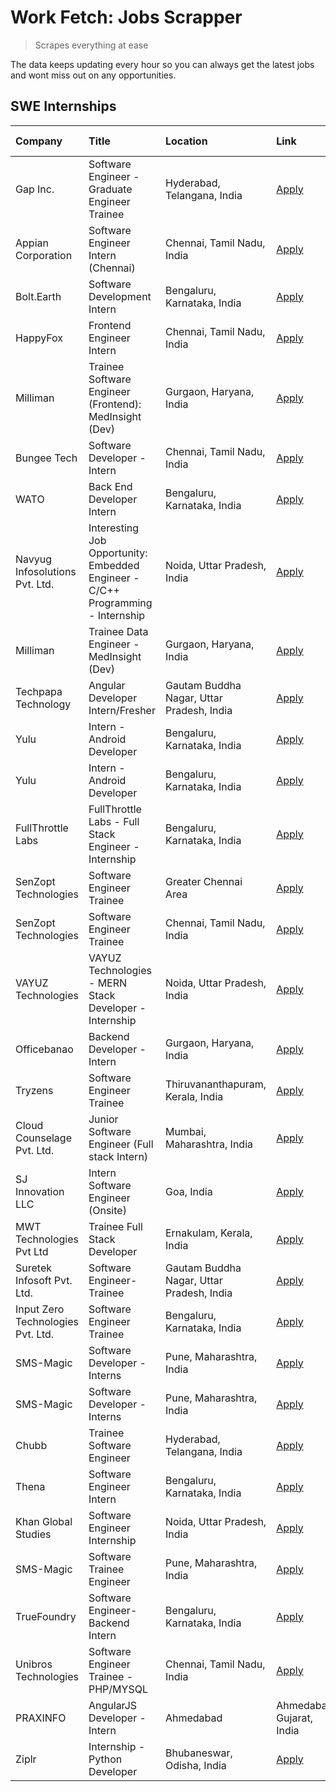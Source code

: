 # Work Fetch: Jobs Scrapper
> Scrapes everything at ease

The data keeps updating every hour so you can always get the latest jobs and wont miss out on any opportunities.

## SWE Internships
<!--START_SECTION:workfetch-->
| Company                           | Title                                                                           | Location                                  | Link                                                                                                                                                                                                                                                                                                           | Date Posted   |
|:----------------------------------|:--------------------------------------------------------------------------------|:------------------------------------------|:---------------------------------------------------------------------------------------------------------------------------------------------------------------------------------------------------------------------------------------------------------------------------------------------------------------|:--------------|
| Gap Inc.                          | Software Engineer - Graduate Engineer Trainee                                   | Hyderabad, Telangana, India               | [Apply](https://in.linkedin.com/jobs/view/software-engineer-graduate-engineer-trainee-at-gap-inc-3853818960?refId=93zuz3Jb%2BakUzHD29FuANw%3D%3D&trackingId=giWMfTsZre8dINbQp8rrZQ%3D%3D&position=12&pageNum=0&trk=public_jobs_jserp-result_search-card)                                                       | 2024-03-12    |
| Appian Corporation                | Software Engineer Intern (Chennai)                                              | Chennai, Tamil Nadu, India                | [Apply](https://in.linkedin.com/jobs/view/software-engineer-intern-chennai-at-appian-corporation-3848335036?refId=93zuz3Jb%2BakUzHD29FuANw%3D%3D&trackingId=39AlOBuRgLVLS2ZIerOiPQ%3D%3D&position=5&pageNum=0&trk=public_jobs_jserp-result_search-card)                                                        | 2024-03-07    |
| Bolt.Earth                        | Software Development Intern                                                     | Bengaluru, Karnataka, India               | [Apply](https://in.linkedin.com/jobs/view/software-development-intern-at-bolt-earth-3849437038?refId=e1N56De3VqOsKh4FIqovDw%3D%3D&trackingId=n3V5k2DZd0DlLDig3bWlLQ%3D%3D&position=3&pageNum=1&trk=public_jobs_jserp-result_search-card)                                                                       | 2024-03-07    |
| HappyFox                          | Frontend Engineer Intern                                                        | Chennai, Tamil Nadu, India                | [Apply](https://in.linkedin.com/jobs/view/frontend-engineer-intern-at-happyfox-3848357951?refId=e1N56De3VqOsKh4FIqovDw%3D%3D&trackingId=cRMmUg7B2ULI46VllsLQkg%3D%3D&position=13&pageNum=1&trk=public_jobs_jserp-result_search-card)                                                                           | 2024-03-07    |
| Milliman                          | Trainee Software Engineer (Frontend): MedInsight (Dev)                          | Gurgaon, Haryana, India                   | [Apply](https://in.linkedin.com/jobs/view/trainee-software-engineer-frontend-medinsight-dev-at-milliman-3792874280?refId=93zuz3Jb%2BakUzHD29FuANw%3D%3D&trackingId=kQBQPVBMsNAFzzptAN%2FEuQ%3D%3D&position=3&pageNum=0&trk=public_jobs_jserp-result_search-card)                                               | 2024-03-01    |
| Bungee Tech                       | Software Developer - Intern                                                     | Chennai, Tamil Nadu, India                | [Apply](https://in.linkedin.com/jobs/view/software-developer-intern-at-bungee-tech-3842220746?refId=e1N56De3VqOsKh4FIqovDw%3D%3D&trackingId=JG%2B3p6sNmuxC4Ct9JXn9ig%3D%3D&position=20&pageNum=1&trk=public_jobs_jserp-result_search-card)                                                                     | 2024-02-28    |
| WATO                              | Back End Developer Intern                                                       | Bengaluru, Karnataka, India               | [Apply](https://in.linkedin.com/jobs/view/back-end-developer-intern-at-wato-3834852920?refId=KNoVrx0GifaIySCgq9KgDg%3D%3D&trackingId=ILyV14IHeLtJ4cNLNOaHwA%3D%3D&position=10&pageNum=2&trk=public_jobs_jserp-result_search-card)                                                                              | 2024-02-26    |
| Navyug Infosolutions Pvt. Ltd.    | Interesting Job Opportunity: Embedded Engineer - C/C++ Programming - Internship | Noida, Uttar Pradesh, India               | [Apply](https://in.linkedin.com/jobs/view/interesting-job-opportunity-embedded-engineer-c-c%2B%2B-programming-internship-at-navyug-infosolutions-pvt-ltd-3833888454?refId=KNoVrx0GifaIySCgq9KgDg%3D%3D&trackingId=tSlVj4KyRI0deH4qgZRqsw%3D%3D&position=19&pageNum=2&trk=public_jobs_jserp-result_search-card) | 2024-02-24    |
| Milliman                          | Trainee Data Engineer - MedInsight (Dev)                                        | Gurgaon, Haryana, India                   | [Apply](https://in.linkedin.com/jobs/view/trainee-data-engineer-medinsight-dev-at-milliman-3789275187?refId=KNoVrx0GifaIySCgq9KgDg%3D%3D&trackingId=zYXy%2F20t73pKtcTMG0L6IA%3D%3D&position=21&pageNum=2&trk=public_jobs_jserp-result_search-card)                                                             | 2024-02-23    |
| Techpapa Technology               | Angular Developer Intern/Fresher                                                | Gautam Buddha Nagar, Uttar Pradesh, India | [Apply](https://in.linkedin.com/jobs/view/angular-developer-intern-fresher-at-techpapa-technology-3834305862?refId=e1N56De3VqOsKh4FIqovDw%3D%3D&trackingId=rB4Qb8jZZNBwjbJA9po97w%3D%3D&position=24&pageNum=1&trk=public_jobs_jserp-result_search-card)                                                        | 2024-02-20    |
| Yulu                              | Intern - Android Developer                                                      | Bengaluru, Karnataka, India               | [Apply](https://in.linkedin.com/jobs/view/intern-android-developer-at-yulu-3834459982?refId=93zuz3Jb%2BakUzHD29FuANw%3D%3D&trackingId=TyqyAxq%2BMtdsFTVqZ%2Fo3cw%3D%3D&position=25&pageNum=0&trk=public_jobs_jserp-result_search-card)                                                                         | 2024-02-19    |
| Yulu                              | Intern - Android Developer                                                      | Bengaluru, Karnataka, India               | [Apply](https://in.linkedin.com/jobs/view/intern-android-developer-at-yulu-3834459982?refId=e1N56De3VqOsKh4FIqovDw%3D%3D&trackingId=uWuFH4vgPcIJWv1eJSruiA%3D%3D&position=18&pageNum=1&trk=public_jobs_jserp-result_search-card)                                                                               | 2024-02-19    |
| FullThrottle Labs                 | FullThrottle Labs - Full Stack Engineer - Internship                            | Bengaluru, Karnataka, India               | [Apply](https://in.linkedin.com/jobs/view/fullthrottle-labs-full-stack-engineer-internship-at-fullthrottle-labs-3829636016?refId=e1N56De3VqOsKh4FIqovDw%3D%3D&trackingId=NtAgxLtwkLiME7MmHW2kKg%3D%3D&position=22&pageNum=1&trk=public_jobs_jserp-result_search-card)                                          | 2024-02-17    |
| SenZopt Technologies              | Software Engineer Trainee                                                       | Greater Chennai Area                      | [Apply](https://in.linkedin.com/jobs/view/software-engineer-trainee-at-senzopt-technologies-3827688781?refId=e1N56De3VqOsKh4FIqovDw%3D%3D&trackingId=Rh%2FGicOlKgSdnCxlEt%2FKTw%3D%3D&position=4&pageNum=1&trk=public_jobs_jserp-result_search-card)                                                           | 2024-02-12    |
| SenZopt Technologies              | Software Engineer Trainee                                                       | Chennai, Tamil Nadu, India                | [Apply](https://in.linkedin.com/jobs/view/software-engineer-trainee-at-senzopt-technologies-3827686880?refId=e1N56De3VqOsKh4FIqovDw%3D%3D&trackingId=2S4Qr3ivvCf1S9V3vDfeVA%3D%3D&position=15&pageNum=1&trk=public_jobs_jserp-result_search-card)                                                              | 2024-02-12    |
| VAYUZ Technologies                | VAYUZ Technologies - MERN Stack Developer - Internship                          | Noida, Uttar Pradesh, India               | [Apply](https://in.linkedin.com/jobs/view/vayuz-technologies-mern-stack-developer-internship-at-vayuz-technologies-3822619356?refId=KNoVrx0GifaIySCgq9KgDg%3D%3D&trackingId=ckjVQUgoGa%2F5xX6Mz4EdTw%3D%3D&position=6&pageNum=2&trk=public_jobs_jserp-result_search-card)                                      | 2024-02-10    |
| Officebanao                       | Backend Developer - Intern                                                      | Gurgaon, Haryana, India                   | [Apply](https://in.linkedin.com/jobs/view/backend-developer-intern-at-officebanao-3814263731?refId=93zuz3Jb%2BakUzHD29FuANw%3D%3D&trackingId=8ks6PfcsnzmJ%2F19XmSERYQ%3D%3D&position=14&pageNum=0&trk=public_jobs_jserp-result_search-card)                                                                    | 2024-01-31    |
| Tryzens                           | Software Engineer Trainee                                                       | Thiruvananthapuram, Kerala, India         | [Apply](https://in.linkedin.com/jobs/view/software-engineer-trainee-at-tryzens-3809363491?refId=e1N56De3VqOsKh4FIqovDw%3D%3D&trackingId=gr6m%2Bun%2FyJL%2F1gnYZzVzhw%3D%3D&position=7&pageNum=1&trk=public_jobs_jserp-result_search-card)                                                                      | 2024-01-18    |
| Cloud Counselage Pvt. Ltd.        | Junior Software Engineer (Full stack Intern)                                    | Mumbai, Maharashtra, India                | [Apply](https://in.linkedin.com/jobs/view/junior-software-engineer-full-stack-intern-at-cloud-counselage-pvt-ltd-3803132814?refId=93zuz3Jb%2BakUzHD29FuANw%3D%3D&trackingId=gR%2BUhsiXLxvS9bQ3VoP8ow%3D%3D&position=15&pageNum=0&trk=public_jobs_jserp-result_search-card)                                     | 2024-01-11    |
| SJ Innovation LLC                 | Intern Software Engineer (Onsite)                                               | Goa, India                                | [Apply](https://in.linkedin.com/jobs/view/intern-software-engineer-onsite-at-sj-innovation-llc-3799959011?refId=e1N56De3VqOsKh4FIqovDw%3D%3D&trackingId=0SQcOn1Zvq%2FoOOUbLrrctQ%3D%3D&position=10&pageNum=1&trk=public_jobs_jserp-result_search-card)                                                         | 2024-01-11    |
| MWT Technologies Pvt Ltd          | Trainee Full Stack Developer                                                    | Ernakulam, Kerala, India                  | [Apply](https://in.linkedin.com/jobs/view/trainee-full-stack-developer-at-mwt-technologies-pvt-ltd-3800921715?refId=93zuz3Jb%2BakUzHD29FuANw%3D%3D&trackingId=hDl6LjvxNdww2tjudaEy3w%3D%3D&position=4&pageNum=0&trk=public_jobs_jserp-result_search-card)                                                      | 2024-01-09    |
| Suretek Infosoft Pvt. Ltd.        | Software Engineer-Trainee                                                       | Gautam Buddha Nagar, Uttar Pradesh, India | [Apply](https://in.linkedin.com/jobs/view/software-engineer-trainee-at-suretek-infosoft-pvt-ltd-3800934643?refId=93zuz3Jb%2BakUzHD29FuANw%3D%3D&trackingId=QjSKxFOaZVTS9hotylHhHQ%3D%3D&position=9&pageNum=0&trk=public_jobs_jserp-result_search-card)                                                         | 2024-01-09    |
| Input Zero Technologies Pvt. Ltd. | Software Engineer Trainee                                                       | Bengaluru, Karnataka, India               | [Apply](https://in.linkedin.com/jobs/view/software-engineer-trainee-at-input-zero-technologies-pvt-ltd-3800927643?refId=93zuz3Jb%2BakUzHD29FuANw%3D%3D&trackingId=q9G5XQf1AztiBjaj2KjZpg%3D%3D&position=17&pageNum=0&trk=public_jobs_jserp-result_search-card)                                                 | 2024-01-09    |
| SMS-Magic                         | Software Developer -Interns                                                     | Pune, Maharashtra, India                  | [Apply](https://in.linkedin.com/jobs/view/software-developer-interns-at-sms-magic-3799485343?refId=93zuz3Jb%2BakUzHD29FuANw%3D%3D&trackingId=eiA8zaaAtbZ%2BQqyNxNaP%2FQ%3D%3D&position=18&pageNum=0&trk=public_jobs_jserp-result_search-card)                                                                  | 2024-01-05    |
| SMS-Magic                         | Software Developer -Interns                                                     | Pune, Maharashtra, India                  | [Apply](https://in.linkedin.com/jobs/view/software-developer-interns-at-sms-magic-3799485343?refId=e1N56De3VqOsKh4FIqovDw%3D%3D&trackingId=BUhWGImGiZJ4U1VrvYpktA%3D%3D&position=5&pageNum=1&trk=public_jobs_jserp-result_search-card)                                                                         | 2024-01-05    |
| Chubb                             | Trainee Software Engineer                                                       | Hyderabad, Telangana, India               | [Apply](https://in.linkedin.com/jobs/view/trainee-software-engineer-at-chubb-3811550279?refId=KNoVrx0GifaIySCgq9KgDg%3D%3D&trackingId=gof64F%2BW8B%2FCrAxQT0IVSA%3D%3D&position=25&pageNum=2&trk=public_jobs_jserp-result_search-card)                                                                         | 2023-12-28    |
| Thena                             | Software Engineer Intern                                                        | Bengaluru, Karnataka, India               | [Apply](https://in.linkedin.com/jobs/view/software-engineer-intern-at-thena-3778731751?refId=93zuz3Jb%2BakUzHD29FuANw%3D%3D&trackingId=Eq1Ls%2BxzDW%2BNnNp4JxLxDw%3D%3D&position=8&pageNum=0&trk=public_jobs_jserp-result_search-card)                                                                         | 2023-12-05    |
| Khan Global Studies               | Software Engineer Internship                                                    | Noida, Uttar Pradesh, India               | [Apply](https://in.linkedin.com/jobs/view/software-engineer-internship-at-khan-global-studies-3766942197?refId=e1N56De3VqOsKh4FIqovDw%3D%3D&trackingId=bX4b0XG1MPzSdy7eQnlVBg%3D%3D&position=21&pageNum=1&trk=public_jobs_jserp-result_search-card)                                                            | 2023-11-27    |
| SMS-Magic                         | Software Trainee Engineer                                                       | Pune, Maharashtra, India                  | [Apply](https://in.linkedin.com/jobs/view/software-trainee-engineer-at-sms-magic-3761409781?refId=93zuz3Jb%2BakUzHD29FuANw%3D%3D&trackingId=FqP85%2B0X1ChBivwKowGemQ%3D%3D&position=16&pageNum=0&trk=public_jobs_jserp-result_search-card)                                                                     | 2023-11-16    |
| TrueFoundry                       | Software Engineer-Backend Intern                                                | Bengaluru, Karnataka, India               | [Apply](https://in.linkedin.com/jobs/view/software-engineer-backend-intern-at-truefoundry-3779508170?refId=e1N56De3VqOsKh4FIqovDw%3D%3D&trackingId=PW4v7NA09R6ZgzusPYjIww%3D%3D&position=1&pageNum=1&trk=public_jobs_jserp-result_search-card)                                                                 | 2023-11-10    |
| Unibros Technologies              | Software Engineer Trainee - PHP/MYSQL                                           | Chennai, Tamil Nadu, India                | [Apply](https://in.linkedin.com/jobs/view/software-engineer-trainee-php-mysql-at-unibros-technologies-3656599241?refId=e1N56De3VqOsKh4FIqovDw%3D%3D&trackingId=fMp6XnIDqtQmdVPLZMGyRg%3D%3D&position=6&pageNum=1&trk=public_jobs_jserp-result_search-card)                                                     | 2023-06-12    |
| PRAXINFO                          | AngularJS Developer - Intern | Ahmedabad                                        | Ahmedabad, Gujarat, India                 | [Apply](https://in.linkedin.com/jobs/view/angularjs-developer-intern-ahmedabad-at-praxinfo-3656594961?refId=KNoVrx0GifaIySCgq9KgDg%3D%3D&trackingId=mJ5HL1pxBMDHxHwyEQlpVg%3D%3D&position=1&pageNum=2&trk=public_jobs_jserp-result_search-card)                                                                | 2023-06-12    |
| Ziplr                             | Internship - Python Developer                                                   | Bhubaneswar, Odisha, India                | [Apply](https://in.linkedin.com/jobs/view/internship-python-developer-at-ziplr-3645677592?refId=KNoVrx0GifaIySCgq9KgDg%3D%3D&trackingId=VCZDmMZcbvYzdj1gUnjWUA%3D%3D&position=11&pageNum=2&trk=public_jobs_jserp-result_search-card)                                                                           | 2023-06-02    |
<!--END_SECTION:workfetch-->
